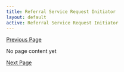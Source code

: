 ```yaml
---
title: Referral Service Request Initiator
layout: default
active: Referral Service Request Initiator
---
```


[Previous Page](Common_Resources.html)

No page content yet

[Next Page](Referral_Service_Request_Recipient.html)